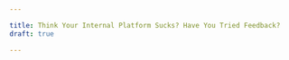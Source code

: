 ```yaml
---

title: Think Your Internal Platform Sucks? Have You Tried Feedback?
draft: true

---
```


<!--stackedit_data:
eyJoaXN0b3J5IjpbLTEyNTg0NTc3MzNdfQ==
-->